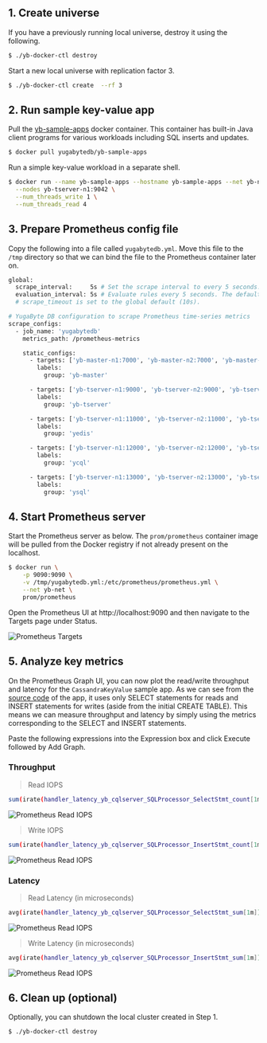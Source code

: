 <h2 id="docker-create-universe">1. Create universe</h2>

If you have a previously running local universe, destroy it using the following.

```sh
$ ./yb-docker-ctl destroy
```

Start a new local universe with replication factor 3.

```sh
$ ./yb-docker-ctl create  --rf 3
```

<h2 id="docker-run-sample-app">2. Run sample key-value app</h2>

Pull the [yb-sample-apps](https://github.com/YugaByte/yb-sample-apps) docker container. This container has built-in Java client programs for various workloads including SQL inserts and updates.

```sh
$ docker pull yugabytedb/yb-sample-apps
```

Run a simple key-value workload in a separate shell.

```sh
$ docker run --name yb-sample-apps --hostname yb-sample-apps --net yb-net yugabytedb/yb-sample-apps --workload CassandraKeyValue \
  --nodes yb-tserver-n1:9042 \
  --num_threads_write 1 \
  --num_threads_read 4
```


<h2 id="docker-prepare-config">3. Prepare Prometheus config file</h2>

Copy the following into a file called `yugabytedb.yml`. Move this file to the `/tmp` directory so that we can bind the file to the Prometheus container later on.

```sh
global:
  scrape_interval:     5s # Set the scrape interval to every 5 seconds. Default is every 1 minute.
  evaluation_interval: 5s # Evaluate rules every 5 seconds. The default is every 1 minute.
  # scrape_timeout is set to the global default (10s).

# YugaByte DB configuration to scrape Prometheus time-series metrics 
scrape_configs:
  - job_name: 'yugabytedb'
    metrics_path: /prometheus-metrics

    static_configs:
      - targets: ['yb-master-n1:7000', 'yb-master-n2:7000', 'yb-master-n3:7000']
        labels:
          group: 'yb-master'

      - targets: ['yb-tserver-n1:9000', 'yb-tserver-n2:9000', 'yb-tserver-n3:9000']
        labels:
          group: 'yb-tserver'

      - targets: ['yb-tserver-n1:11000', 'yb-tserver-n2:11000', 'yb-tserver-n3:11000']
        labels:
          group: 'yedis'

      - targets: ['yb-tserver-n1:12000', 'yb-tserver-n2:12000', 'yb-tserver-n3:12000']
        labels:
          group: 'ycql'

      - targets: ['yb-tserver-n1:13000', 'yb-tserver-n2:13000', 'yb-tserver-n3:13000']
        labels:
          group: 'ysql'
```

<h2 id="docker-start-server">4. Start Prometheus server</h2>

Start the Prometheus server as below. The `prom/prometheus` container image will be pulled from the Docker registry if not already present on the localhost.

```sh
$ docker run \
	-p 9090:9090 \
	-v /tmp/yugabytedb.yml:/etc/prometheus/prometheus.yml \
	--net yb-net \
    prom/prometheus
```

Open the Prometheus UI at http://localhost:9090 and then navigate to the Targets page under Status.

![Prometheus Targets](/images/ce/prom-targets-docker.png)

<h2 id="docker-analyze-metrics">5. Analyze key metrics</h2>

On the Prometheus Graph UI, you can now plot the read/write throughput and latency for the `CassandraKeyValue` sample app. As we can see from the [source code](https://github.com/YugaByte/yugabyte-db/blob/master/java/yb-loadtester/src/main/java/com/yugabyte/sample/apps/CassandraKeyValue.java) of the app, it uses only SELECT statements for reads and INSERT statements for writes (aside from the initial CREATE TABLE). This means we can measure throughput and latency by simply using the metrics corresponding to the SELECT and INSERT statements.


Paste the following expressions into the Expression box and click Execute followed by Add Graph.

### Throughput


> Read IOPS

```sh
sum(irate(handler_latency_yb_cqlserver_SQLProcessor_SelectStmt_count[1m]))
```
![Prometheus Read IOPS](/images/ce/prom-read-iops.png)

>  Write IOPS

```sh
sum(irate(handler_latency_yb_cqlserver_SQLProcessor_InsertStmt_count[1m]))
```
![Prometheus Read IOPS](/images/ce/prom-write-iops.png)

### Latency


>  Read Latency (in microseconds)

```sh
avg(irate(handler_latency_yb_cqlserver_SQLProcessor_SelectStmt_sum[1m])) / avg(irate(handler_latency_yb_cqlserver_SQLProcessor_SelectStmt_count[1m]))
```
![Prometheus Read IOPS](/images/ce/prom-read-latency.png)


> Write Latency (in microseconds)

```sh
avg(irate(handler_latency_yb_cqlserver_SQLProcessor_InsertStmt_sum[1m])) / avg(irate(handler_latency_yb_cqlserver_SQLProcessor_InsertStmt_count[1m]))
```
![Prometheus Read IOPS](/images/ce/prom-write-latency.png)

<h2 id="docker-clean-up">6. Clean up (optional)</h2>

Optionally, you can shutdown the local cluster created in Step 1.

```sh
$ ./yb-docker-ctl destroy
```
